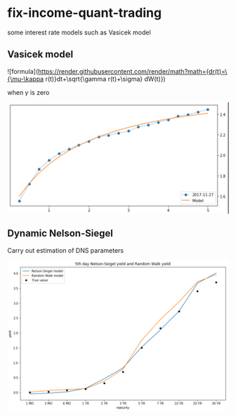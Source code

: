 # fix-income-quant-trading
some interest rate models such as Vasicek model

## Vasicek model


![formula](https://render.githubusercontent.com/render/math?math={dr(t)=\{\mu-\kappa r(t)\}dt+\sqrt{\gamma r(t)+\sigma} dW(t)})


when $\gamma$ is zero

![](results/affine1.png)



## Dynamic Nelson-Siegel

Carry out estimation of DNS parameters

![](results/NS5.png)
